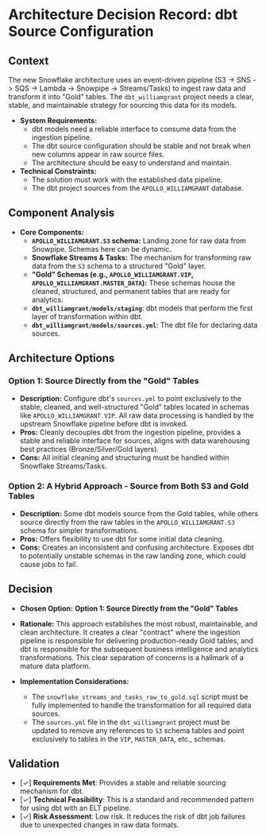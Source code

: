 # Architecture Decision Record: dbt Source Configuration

## Context
The new Snowflake architecture uses an event-driven pipeline (S3 -> SNS -> SQS -> Lambda -> Snowpipe -> Streams/Tasks) to ingest raw data and transform it into "Gold" tables. The `dbt_williamgrant` project needs a clear, stable, and maintainable strategy for sourcing this data for its models.

- **System Requirements:**
  - dbt models need a reliable interface to consume data from the ingestion pipeline.
  - The dbt source configuration should be stable and not break when new columns appear in raw source files.
  - The architecture should be easy to understand and maintain.
- **Technical Constraints:**
  - The solution must work with the established data pipeline.
  - The dbt project sources from the `APOLLO_WILLIAMGRANT` database.

## Component Analysis
- **Core Components:**
  - **`APOLLO_WILLIAMGRANT.S3` schema:** Landing zone for raw data from Snowpipe. Schemas here can be dynamic.
  - **Snowflake Streams & Tasks:** The mechanism for transforming raw data from the `S3` schema to a structured "Gold" layer.
  - **"Gold" Schemas (e.g., `APOLLO_WILLIAMGRANT.VIP`, `APOLLO_WILLIAMGRANT.MASTER_DATA`):** These schemas house the cleaned, structured, and permanent tables that are ready for analytics.
  - **`dbt_williamgrant/models/staging`**: dbt models that perform the first layer of transformation within dbt.
  - **`dbt_williamgrant/models/sources.yml`**: The dbt file for declaring data sources.

## Architecture Options

### Option 1: Source Directly from the "Gold" Tables
- **Description:** Configure dbt's `sources.yml` to point exclusively to the stable, cleaned, and well-structured "Gold" tables located in schemas like `APOLLO_WILLIAMGRANT.VIP`. All raw data processing is handled by the upstream Snowflake pipeline before dbt is invoked.
- **Pros:** Cleanly decouples dbt from the ingestion pipeline, provides a stable and reliable interface for sources, aligns with data warehousing best practices (Bronze/Silver/Gold layers).
- **Cons:** All initial cleaning and structuring must be handled within Snowflake Streams/Tasks.

### Option 2: A Hybrid Approach - Source from Both S3 and Gold Tables
- **Description:** Some dbt models source from the Gold tables, while others source directly from the raw tables in the `APOLLO_WILLIAMGRANT.S3` schema for simpler transformations.
- **Pros:** Offers flexibility to use dbt for some initial data cleaning.
- **Cons:** Creates an inconsistent and confusing architecture. Exposes dbt to potentially unstable schemas in the raw landing zone, which could cause jobs to fail.

## Decision
- **Chosen Option:** **Option 1: Source Directly from the "Gold" Tables**
- **Rationale:** This approach establishes the most robust, maintainable, and clean architecture. It creates a clear "contract" where the ingestion pipeline is responsible for delivering production-ready Gold tables, and dbt is responsible for the subsequent business intelligence and analytics transformations. This clear separation of concerns is a hallmark of a mature data platform.

- **Implementation Considerations:**
  - The `snowflake_streams_and_tasks_raw_to_gold.sql` script must be fully implemented to handle the transformation for all required data sources.
  - The `sources.yml` file in the `dbt_williamgrant` project must be updated to remove any references to `S3` schema tables and point exclusively to tables in the `VIP`, `MASTER_DATA`, etc., schemas.
  
## Validation
- [✓] **Requirements Met**: Provides a stable and reliable sourcing mechanism for dbt.
- [✓] **Technical Feasibility**: This is a standard and recommended pattern for using dbt with an ELT pipeline.
- [✓] **Risk Assessment**: Low risk. It reduces the risk of dbt job failures due to unexpected changes in raw data formats. 